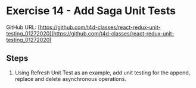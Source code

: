 # Exercise 14 - Add Saga Unit Tests

GitHub URL: [https://github.com/t4d-classes/react-redux-unit-testing_01272020](https://github.com/t4d-classes/react-redux-unit-testing_01272020)

## Steps

1. Using Refresh Unit Test as an example, add unit testing for the append, replace and delete asynchronous operations.
